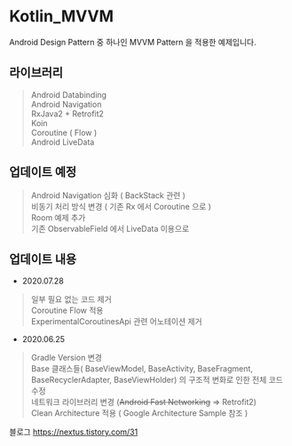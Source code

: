 # Kotlin_MVVM

Android Design Pattern 중 하나인 MVVM Pattern 을 적용한 예제입니다.

## 라이브러리
> Android Databinding   
> Android Navigation   
> RxJava2 + Retrofit2   
> Koin  
> Coroutine ( Flow )  
> Android LiveData  

## 업데이트 예정
> Android Navigation 심화 ( BackStack 관련 )   
> 비동기 처리 방식 변경 ( 기존 Rx 에서 Coroutine 으로 )   
> Room 예제 추가   
> 기존 ObservableField 에서 LiveData 이용으로

## 업데이트 내용

* 2020.07.28
> 일부 필요 없는 코드 제거  
> Coroutine Flow 적용  
> ExperimentalCoroutinesApi 관련 어노테이션 제거  

* 2020.06.25
> Gradle Version 변경  
> Base 클래스들( BaseViewModel, BaseActivity, BaseFragment, BaseRecyclerAdapter, BaseViewHolder) 의 구조적 변화로 인한 전체 코드 수정  
> 네트워크 라이브러리 변경 (~~Android Fast Networking~~ => Retrofit2)  
> Clean Architecture 적용 ( Google Architecture Sample 참조 )


블로그 <https://nextus.tistory.com/31>

